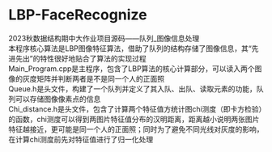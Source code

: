 # LBP-FaceRecognize 
2023秋数据结构期中大作业项目源码——队列_图像信息处理    
本程序核心算法是LBP图像特征算法，借助了队列的结构存储了图像信息，其“先进先出”的特性很好地贴合了算法的实现过程    
Main_Program.cpp是主程序，包含了LBP算法的核心计算部分，可以读入两个图像的灰度矩阵并判断两者是不是同一个人的正面照     
Queue.h是头文件，构建了一个队列并定义了其入队、出队、读取元素的功能，队列可以存储图像像素点的信息    
Chi_distance.h是头文件，包含了计算两个特征值方统计图chi测度（即卡方检验）的函数，chi测度可以得到两图片特征值分布的汉明距离，距离越小说明两张图片特征越接近，更可能是同一个人的正面照；同时为了避免不同光线对灰度的影响，在计算chi测度前先对特征值进行了归一化处理    
